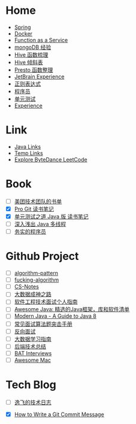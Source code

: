 # Home

* [Spring](1/Spring.md)
* [Docker](1/Docker.md)
* [Function as a Service](1/FaaS.md)
* [mongoDB 经验](/database/mongoDB%20经验.md)
* [Hive 函数梳理](/database/Hive%20函数梳理.md)
* [Hive 倾斜表](/database/Hive%20倾斜表.md)
* [Presto 函数整理](/database/Presto%20函数整理.md)
* [JetBrain Experience](1/JetBrain%20Experience.md)
* [正则表达式](1/正则表达式.md)
* [程序员](1/程序员.md)
* [单元测试](1/单元测试.md)
* [Experience](Experience.md)

# Link

* [Java Links](/link/Java%20Links.md)
* [Temp Links](/link/Temp%20Links.md)
* [Explore ByteDance LeetCode](/link/Explore%20ByteDance%20LeetCode.md)

# Book

* [ ] [美团技术团队的书单](https://tech.meituan.com/2020/04/23/read-book-2020-04-23.html)
* [x] [Pro Git 读书笔记](/book/Pro%20Git%20读书笔记.md)
* [x] [单元测试之道 Java 版 读书笔记](/book/单元测试之道%20Java%20版%20读书笔记.md)
* [ ] [深入浅出 Java 多线程](http://concurrent.redspider.group/article/01/1.html)
* [ ] [务实的程序员](https://github.com/HabenChan/pragmatic-programmer-zh)

# Github Project

* [ ] [algorithm-pattern](https://github.com/greyireland/algorithm-pattern)
* [ ] [fucking-algorithm](https://github.com/labuladong/fucking-algorithm)
* [ ] [CS-Notes](https://github.com/CyC2018/CS-Notes)
* [ ] [大数据成神之路](https://github.com/wangzhiwubigdata/God-Of-BigData)
* [ ] [软件工程技术面试个人指南](https://github.com/kdn251/interviews/blob/master/README-zh-cn.md)
* [ ] [Awesome Java: 精选的Java框架，库和软件清单](https://github.com/akullpp/awesome-java)
* [ ] [Modern Java - A Guide to Java 8](https://github.com/winterbe/java8-tutorial)
* [ ] [常见面试算法题突击手册](https://github.com/yifeikong/interview)
* [ ] [反向面试](https://github.com/yifeikong/reverse-interview-zh)
* [ ] [大数据学习指南](https://github.com/Dr11ft/BigDataGuide)
* [ ] [后端技术总结](https://github.com/NotFound9/interviewGuide)
* [ ] [BAT Interviews](https://github.com/lengyue1024/BAT_interviews)
* [ ] [Awesome Mac](https://github.com/jaywcjlove/awesome-mac/blob/master/README-zh.md)

# Tech Blog

* [ ] [逸飞的技术日志](https://yifei.me/)
* [x] [How to Write a Git Commit Message](https://chris.beams.io/posts/git-commit/)

